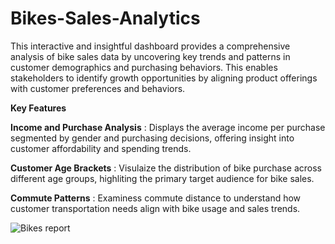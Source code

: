 # Bikes-Sales-Analytics
This interactive and insightful dashboard provides a comprehensive analysis of bike sales data by uncovering key trends and patterns in customer demographics and purchasing behaviors. This enables stakeholders to identify growth opportunities by aligning product offerings with customer preferences and behaviors.

**Key Features**

**Income and Purchase Analysis** : 
Displays the average income per purchase segmented by gender and purchasing decisions, offering insight into customer affordability and spending trends.

**Customer Age Brackets** : 
Visulaize the distribution of bike purchase across different age groups, highliting the primary target audience for bike sales.

**Commute Patterns** : 
Examiness commute distance to understand how customer transportation needs align with bike usage and sales trends.

![Bikes report](https://github.com/user-attachments/assets/e8cd214b-61d8-49d4-9c40-bdbf36c79ead)



